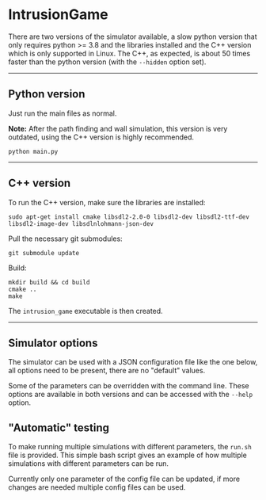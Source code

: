# IntrusionGame

There are two versions of the simulator available, a slow python version that only requires python >= 3.8 and the libraries installed and the C++ version which is only supported in Linux. The C++, as expected, is about 50 times faster than the python version (with the `--hidden` option set).

---
## Python version
Just run the main files as normal.  

**Note:** After the path finding and wall simulation, this version is very outdated, using the C++ version is highly recommended.
```
python main.py
```
---
## C++ version
To run the C++ version, make sure the libraries are installed:

```
sudo apt-get install cmake libsdl2-2.0-0 libsdl2-dev libsdl2-ttf-dev libsdl2-image-dev libsdlnlohmann-json-dev
```
Pull the necessary git submodules:
```
git submodule update
```
Build:
```
mkdir build && cd build
cmake ..
make
```
The `intrusion_game` executable is then created.

---
## Simulator options
The simulator can be used with a JSON configuration file like the one below, all options need to be present, there are no "default" values.  
  
Some of the parameters can be overridden with the command line. These options are available in both versions and can be accessed with the `--help` option.

## "Automatic" testing
To make running multiple simulations with different parameters, the `run.sh` file is provided. This simple bash script gives an example of how multiple simulations with different parameters can be run.  

Currently only one parameter of the config file can be updated, if more changes are needed multiple config files can be used.
